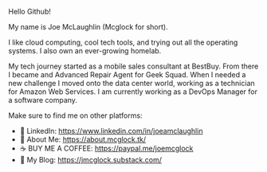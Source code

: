 Hello Github!

My name is Joe McLaughlin (Mcglock for short).

I like cloud computing, cool tech tools, and trying out all the operating systems. I also own an ever-growing homelab.

My tech journey started as a mobile sales consultant at BestBuy. From there I became and Advanced Repair Agent for Geek Squad. When I needed a new challenge I moved onto the data center world, working as a technician for Amazon Web Services. I am currently working as a DevOps Manager for a software company.

Make sure to find me on other platforms:

- 💼 LinkedIn: https://www.linkedin.com/in/joeamclaughlin
- 🚀 About Me: https://about.mcglock.tk/
- ☕ BUY ME A COFFEE: https://paypal.me/joemcglock
- 🔗 My Blog: https://jmcglock.substack.com/
